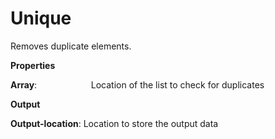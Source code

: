 # Unique

Removes duplicate elements.

 **Properties**
 

**Array**:                      Location of the list to check for duplicates

 **Output**
 

**Output-location**: Location to store the output data